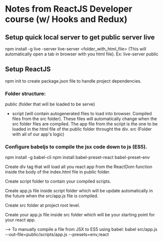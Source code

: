 # Notes from ReactJS Developer course (w/ Hooks and Redux)
## Setup quick local server to get public server live
npm install -g live -server
live-server <folder_with_html_file> (This will automatically open a tab in browser with you html file).
Ex: live-server public

## Setup ReactJS
npm init to create package.json file to handle project dependencies.
### Folder structure:
public (folder that will be loaded to be serve)
 - script (will contain autogenerated files to load into browser. Compiled files from the src folder). These files
 will automatically change when the src folder files are compiled. The app file from the script is the one to be loaded
 in the html file of the public folder throught the div.
src (Folder with all of our app's logic)

### Configure babeljs to compile the jsx code down to js (ES5).
npm install -g babel-cli
npm install babel-preset-react babel-preset-env

Create div tag that will load all you react app from the ReactDom function inside the body of the index.html
file in public folder.

Create script folder to contain your compiled scripts.

Create app.js file inside script folder which will be update automatically in the future when the src/app.js
file is compiled.

Create src folder at project root level.

Create your app.js file inside src folder which will be your starting point for your react app.

--> To manually compile a file from JSX to ES5 using babel: babel src/app.js --out-file=public/scripts/app.js --presets=env,react

